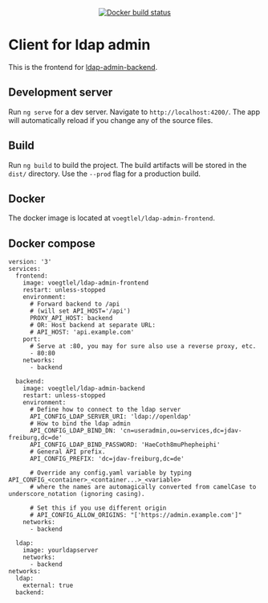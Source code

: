 <p align="center">
  <a href="https://cloud.docker.com/repository/docker/voegtlel/ldap-admin-frontend/builds">
    <img src="https://img.shields.io/docker/cloud/build/voegtlel/ldap-admin-frontend.svg" alt="Docker build status" />
  </a>
</p>


# Client for ldap admin

This is the frontend for [ldap-admin-backend](https://github.com/voegtlel/ldap-admin-backend).

## Development server

Run `ng serve` for a dev server. Navigate to `http://localhost:4200/`. The app will automatically reload if you change any of the source files.

## Build

Run `ng build` to build the project. The build artifacts will be stored in the `dist/` directory. Use the `--prod` flag for a production build.

## Docker

The docker image is located at `voegtlel/ldap-admin-frontend`.

## Docker compose
```
version: '3'
services:
  frontend:
    image: voegtlel/ldap-admin-frontend
    restart: unless-stopped
    environment:
      # Forward backend to /api
      # (will set API_HOST='/api')
      PROXY_API_HOST: backend
      # OR: Host backend at separate URL:
      # API_HOST: 'api.example.com'
    port:
      # Serve at :80, you may for sure also use a reverse proxy, etc.
      - 80:80
    networks:
      - backend

  backend:
    image: voegtlel/ldap-admin-backend
    restart: unless-stopped
    environment:
      # Define how to connect to the ldap server
      API_CONFIG_LDAP_SERVER_URI: 'ldap://openldap'
      # How to bind the ldap admin
      API_CONFIG_LDAP_BIND_DN: 'cn=useradmin,ou=services,dc=jdav-freiburg,dc=de'
      API_CONFIG_LDAP_BIND_PASSWORD: 'HaeCoth8muPhepheiphi'
      # General API prefix.
      API_CONFIG_PREFIX: 'dc=jdav-freiburg,dc=de'
      
      # Override any config.yaml variable by typing API_CONFIG_<container>_<container...>_<variable>
      # where the names are automagically converted from camelCase to underscore_notation (ignoring casing).
      
      # Set this if you use different origin
      # API_CONFIG_ALLOW_ORIGINS: "['https://admin.example.com']"
    networks:
      - backend
  
  ldap:
    image: yourldapserver
    networks:
      - backend
networks:
  ldap:
    external: true
  backend:
```
